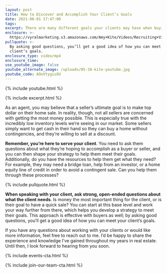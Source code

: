 ```yaml
---
layout: post
title: How to Discover and Accomplish Your Client’s Goals
date: 2021-06-01 17:47:00
tags:
excerpt: There are many different goals your clients may have when buying or selling.
enclosure: >-
  https://vyralmarketing.s3.amazonaws.com/Amy+Kite/Videos/Recruiting+Videos/2021/Common+Issues+After+an+Offer+is+Accepted.mp4
pullquote: >-
  By asking good questions, you’ll get a good idea of how you can meet your
  client’s goals.
enclosure_type: video/mp4
enclosure_time:
use_youtube_image: false
youtube_alternate_image: /uploads/05-28-kite-youtube.jpg
youtube_code: AOoVtygiuXU
---
```

{% include youtube.html %}

{% include excerpt.html %}

As an agent, you may believe that a seller’s ultimate goal is to make top dollar on their home sale. In reality, though, not all sellers are concerned with getting the most money possible. This is especially true with the incredibly low inventory levels we’re seeing in our market. Some sellers simply want to get cash in their hand so they can buy a home without contingencies, and they’re willing to sell at a discount.

**Remember, you’re here to serve your client**. You need to ask them questions about what they’re hoping to accomplish as a buyer or seller, and you can then shape your strategy to help them meet their goals. Additionally, do you have the resources to help them get what they need? For example, they may need a bridge loan, help from an investor, or a home equity line of credit in order to avoid a contingent sale. Can you help them through these processes?

{% include pullquote.html %}

**When speaking with your client, ask strong, open-ended questions about what the client needs**. Is money the most important thing for the client, or is their goal to have a quick sale? You can start at this base level and work your way further from there, which helps you develop a strategy to meet their goals. This approach is effective with buyers as well; by asking good questions, you’ll get a good idea of how you can meet your client’s goals.

If you have any questions about working with your clients or would like more information, feel free to reach out to me. I’d be happy to share the experience and knowledge I’ve gained throughout my years in real estate. Until then, I look forward to hearing from you soon.

{% include events-cta.html %}

{% include join-our-team-cta.html %}
